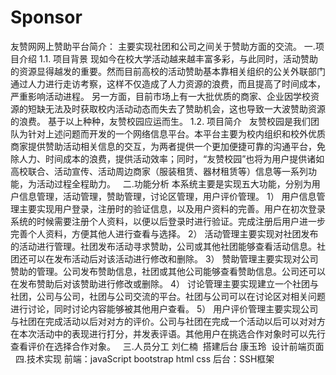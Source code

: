 # Sponsor
友赞网网上赞助平台简介：
 主要实现社团和公司之间关于赞助方面的交流。
   一.项目介绍
1.1.	项目背景
现如今在校大学活动越来越丰富多彩，与此同时，活动赞助的资源显得越发的重要。然而目前高校的活动赞助基本靠相关组织的公关外联部门通过人力进行走访考察，这样不仅造成了人力资源的浪费，而且提高了时间成本，严重影响活动进程。
另一方面，目前市场上有一大批优质的商家、企业因学校资源的短缺无法及时获取校内活动动态而失去了赞助机会，这也导致一大波赞助资源的浪费。
基于以上种种，友赞校园应运而生。
1.2.	项目简介
    友赞校园是我们团队为针对上述问题而开发的一个网络信息平台。本平台主要为校内组织和校外优质商家提供赞助活动相关信息的交互，为两者提供一个更加便捷可靠的沟通平台，免除人力、时间成本的浪费，提供活动效率；同时，“友赞校园”也将为用户提供诸如高校联合、活动宣传、活动周边商家（服装租赁、器材租赁等）信息等一系列功能，为活动过程全程助力。
   二.功能分析
   本系统主要是实现五大功能，分别为用户信息管理，活动管理，赞助管理，讨论区管理，用户评价管理。
1）	用户信息管理主要实现用户登录，注册时的验证信息，以及用户资料的完善。用户在初次登录系统的时候需要注册个人资料，以便以后登录时进行验证。完成注册后用户进一步完善个人资料，方便其他人进行查看与选择。
2）	活动管理主要实现对社团发布的活动进行管理。社团发布活动寻求赞助，公司或其他社团能够查看活动信息。社团还可以在发布活动后对该活动进行修改和删除。
3）	赞助管理主要实现对公司赞助的管理。公司发布赞助信息，社团或其他公司能够查看赞助信息。公司还可以在发布赞助后对该赞助进行修改或删除。
4） 讨论管理主要实现建立一个社团与社团，公司与公司，社团与公司交流的平台。社团与公司可以在讨论区对相关问题进行讨论，同时讨论内容能够被其他用户查看。
5） 用户评价管理主要实现公司与社团在完成活动以后对对方的评价。公司与社团在完成一个活动以后可以对对方在本次活动中的表现进行打分，并发表评语。其他用户在挑选合作对象时可以先行查看评价在选择合作对象。
   三.人员分工
 刘仁楠  搭建后台
 康玉玲  设计前端页面
   四.技术实现
 前端：javaScript bootstrap html css
 后台：SSH框架 
